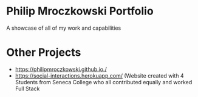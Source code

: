# Philip Mroczkowski Portfolio

A showcase of all of my work and capabilities



# Other Projects
- https://philipmroczkowski.github.io./
- https://social-interactions.herokuapp.com/ (Website created with 4 Students from Seneca College who all contributed equally and worked Full Stack
